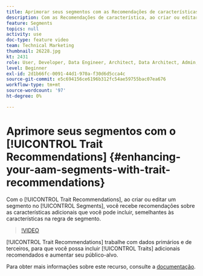 ```yaml
---
title: Aprimorar seus segmentos com as Recomendações de características
description: Com as Recomendações de característica, ao criar ou editar um segmento, você recebe recomendações sobre as características adicionais que você pode incluir, semelhantes às características na regra de segmento.
feature: Segments
topics: null
activity: use
doc-type: feature video
team: Technical Marketing
thumbnail: 26228.jpg
kt: 2431
role: User, Developer, Data Engineer, Architect, Data Architect, Admin, Leader
level: Beginner
exl-id: 2d1b66fc-0091-44d1-970a-f30d6d5cca4c
source-git-commit: e5c694156ce6196b312fc54ae59755bac07ea676
workflow-type: tm+mt
source-wordcount: '97'
ht-degree: 0%

---
```


# Aprimore seus segmentos com o [!UICONTROL Trait Recommendations] {#enhancing-your-aam-segments-with-trait-recommendations}

Com o [!UICONTROL Trait Recommendations], ao criar ou editar um segmento no [!UICONTROL Segments], você recebe recomendações sobre as características adicionais que você pode incluir, semelhantes às características na regra de segmento.

>[!VIDEO](https://video.tv.adobe.com/v/40844/?quality=12&captions=por_br)

[!UICONTROL Trait Recommendations] trabalhe com dados primários e de terceiros, para que você possa incluir [!UICONTROL Traits] adicionais recomendados e aumentar seu público-alvo.

Para obter mais informações sobre este recurso, consulte a [documentação](https://experiencecloud.adobe.com/resources/help/pt_BR/aam/trait-recommendations.html).
